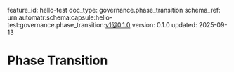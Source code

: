 feature_id: hello-test
doc_type: governance.phase_transition
schema_ref: urn:automatr:schema:capsule:hello-test:governance.phase_transition:v1@0.1.0
version: 0.1.0
updated: 2025-09-13

# Phase Transition

<!-- Document phase gates and the criteria to move between them. -->

